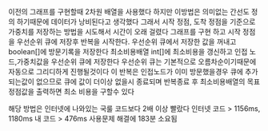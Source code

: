 이전의 그래프를 구현할때 2차원 배열을 사용했다
하지만 이방법은 의미없는 간선도 정의 하기때문에
데이터가 낭비된다고 생각했다
그래서 시작 정점, 도착 정점을 기준으로 가중치를 저장하는 방법을 시도해서
시간이 오래 걸렸다
그래프를 구현 하고 시작 정점을 우선순위 큐에 저장후 반복을 시작한다.
우선순위 큐에서 저장한 값을 꺼내고 boolean[]에 방문기록을 저장한다
최소비용배열 int[]에 최소비용을 갱신하고
인접 노드,가중치값을 우선순위 큐에 저장한다
우선순위 큐는 기본적으로 오름차순이기때문에 자동으로 그리디하게 진행될것이다
이 반복은 인접노드가 이미 방문했을경우 큐에 추가되는값이 없으므로
큐에 값이 더이상 없을시 종료되며 반복종료 후
최소비용배열의 목표정점값을 출력하면
최소 비용을 구할수 있다

해당 방법은 인터넷에 나와있는 국룰 코드보다 2배 이상 빨랐다
인터넷 코드 > 1156ms, 1180ms
내 코드 > 476ms 
사용문제 해결에 183분 소요됨 